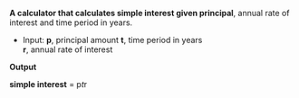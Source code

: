 **A calculator that calculates simple interest given principal**, annual rate of interest and time period in years.

- Input:
  **p**, principal amount
  **t**, time period in years  
  **r**, annual rate of interest
   
**Output**

   **simple interest** = p*t*r
